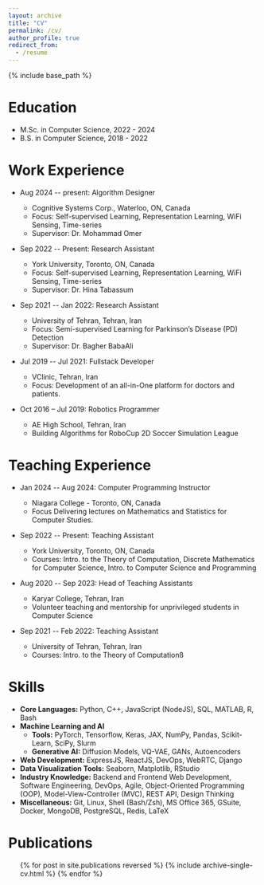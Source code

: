 ```yaml
---
layout: archive
title: "CV"
permalink: /cv/
author_profile: true
redirect_from:
  - /resume
---
```


{% include base_path %}

Education
======
* M.Sc. in Computer Science, 2022 - 2024
* B.S. in Computer Science, 2018 - 2022

Work Experience
======
* Aug 2024 -- present: Algorithm Designer
  * Cognitive Systems Corp., Waterloo, ON, Canada
  * Focus: Self-supervised Learning, Representation Learning, WiFi Sensing, Time-series
  * Supervisor: Dr. Mohammad Omer

* Sep 2022 -- Present: Research Assistant
  * York University, Toronto, ON, Canada
  * Focus: Self-supervised Learning, Representation Learning, WiFi Sensing, Time-series
  * Supervisor: Dr. Hina Tabassum

* Sep 2021 -- Jan 2022: Research Assistant
  * University of Tehran, Tehran, Iran
  * Focus: Semi-supervised Learning for Parkinson’s Disease (PD) Detection
  * Supervisor: Dr. Bagher BabaAli

* Jul 2019 -- Jul 2021: Fullstack Developer
  * VClinic, Tehran, Iran
  * Focus: Development of an all-in-One platform for doctors and patients.

* Oct 2016 – Jul 2019: Robotics Programmer
  * AE High School, Tehran, Iran
  * Building Algorithms for RoboCup 2D Soccer Simulation League

Teaching Experience
======
* Jan 2024 -- Aug 2024: Computer Programming Instructor
  * Niagara College - Toronto, ON, Canada
  * Focus Delivering lectures on Mathematics and Statistics for Computer Studies.

* Sep 2022 -- Present: Teaching Assistant
  * York University, Toronto, ON, Canada
  * Courses: Intro. to the Theory of Computation, Discrete Mathematics for Computer Science, Intro. to Computer Science and Programming

* Aug 2020 -- Sep 2023: Head of Teaching Assistants
  * Karyar College, Tehran, Iran
  * Volunteer teaching and mentorship for unprivileged students in Computer Science

* Sep 2021 -- Feb 2022: Teaching Assistant
  * University of Tehran, Tehran, Iran
  * Courses: Intro. to the Theory of Computationß

Skills
======
* **Core Languages:** Python, C++, JavaScript (NodeJS), SQL, MATLAB, R, Bash
* **Machine Learning and AI**
  * **Tools:** PyTorch, Tensorflow, Keras, JAX, NumPy, Pandas, Scikit-Learn, SciPy, Slurm
  * **Generative AI:** Diffusion Models, VQ-VAE, GANs, Autoencoders
* **Web Development:** ExpressJS, ReactJS, DevOps, WebRTC, Django
* **Data Visualization Tools:** Seaborn, Matplotlib, RStudio
* **Industry Knowledge:** Backend and Frontend Web Development, Software Engineering, DevOps, Agile, Object-Oriented Programming (OOP), Model-View-Controller (MVC), REST API, Design Thinking
* **Miscellaneous:** Git, Linux, Shell (Bash/Zsh), MS Office 365, GSuite, Docker, MongoDB, PostgreSQL, Redis, LaTeX

Publications
======
  <ul>{% for post in site.publications reversed %}
    {% include archive-single-cv.html %}
  {% endfor %}</ul>
  
<!-- Talks
======
  <ul>{% for post in site.talks reversed %}
    {% include archive-single-talk-cv.html  %}
  {% endfor %}</ul> -->
  
<!-- Teaching
======
  <ul>{% for post in site.teaching reversed %}
    {% include archive-single-cv.html %}
  {% endfor %}</ul> -->
  
<!-- Service and leadership
======
* Currently signed in to 43 different slack teams -->
